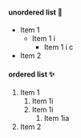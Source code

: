#### unordered list :tada:
- Item 1
  - Item 1 i
    - Item 1 i c
- Item 2
#### ordered list :sparkles:
1. Item 1
   1. Item 1i
   2. Item 1i
      1. Item 1ia
2. Item 2
